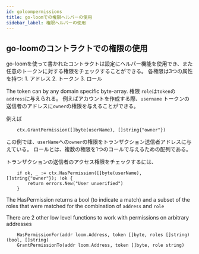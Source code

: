 ```yaml
---
id: goloompermissions
title: go-loomでの権限ヘルパーの使用
sidebar_label: 権限ヘルパーの使用
---
```

## go-loomのコントラクトでの権限の使用

go-loomを使って書かれたコントラクトは設定にヘルパー機能を使用でき、また任意のトークンに対する権限をチェックすることができる。 各権限は3つの属性を持つ: 1. アドレス 2. トークン 3. ロール

The token can by any domain specific byte-array. 権限 `role`は`token`の`address`に与えられる。 例えばアカウントを作成する際、`username` トークンの送信者のアドレスに`owner`の権限を与えることができる。

例えば

        ctx.GrantPermission([]byte(userName), []string{"owner"})
    

この例では、`userName`への`owner`の権限をトランザクション送信者アドレスに与えている。 ロールとは、複数の権限を1つのコールで与えるための配列である。

トランザクションの送信者のアクセス権限をチェックするには、

        if ok, _ := ctx.HasPermission([]byte(userName), []string{"owner"}); !ok {
            return errors.New("User unverified")
        }
    

The HasPermission returns a bool (to indicate a match) and a subset of the roles that were matched for the combination of `address` and `role`

There are 2 other low level functions to work with permissions on arbitrary addresses

        HasPermissionFor(addr loom.Address, token []byte, roles []string) (bool, []string)
        GrantPermissionTo(addr loom.Address, token []byte, role string)